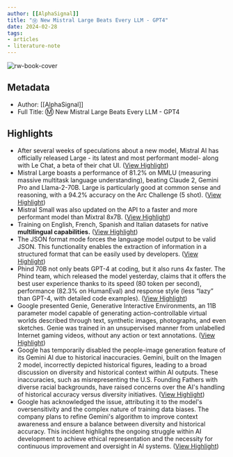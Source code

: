 ```yaml
---
author: [[AlphaSignal]]
title: "Ⓜ️ New Mistral Large Beats Every LLM - GPT4"
date: 2024-02-28
tags: 
- articles
- literature-note
---
```

![rw-book-cover](https://readwise-assets.s3.amazonaws.com/static/images/article3.5c705a01b476.png)

## Metadata
- Author: [[AlphaSignal]]
- Full Title: Ⓜ️ New Mistral Large Beats Every LLM - GPT4

## Highlights
- After several weeks of speculations about a new model, Mistral AI has officially released Large - its latest and most performant model- along with Le Chat, a beta of their chat UI. ([View Highlight](https://read.readwise.io/read/01hqp398q6nv9dewh6vy32mvzq))
- Mistral Large boasts a performance of 81.2% on MMLU (measuring massive multitask language understanding), beating Claude 2, Gemini Pro and Llama-2-70B. Large is particularly good at common sense and reasoning, with a 94.2% accuracy on the Arc Challenge (5 shot). ([View Highlight](https://read.readwise.io/read/01hqp39e4mgjyczkga1ej2888q))
- Mistral Small was also updated on the API to a faster and more performant model than Mixtral 8x7B. ([View Highlight](https://read.readwise.io/read/01hqp39jhbt0xra6eyqfbe6gq1))
- Training on English, French, Spanish and Italian datasets for native **multilingual capabilities.** ([View Highlight](https://read.readwise.io/read/01hqp39q712je11028p5666mfv))
- The JSON format mode forces the language model output to be valid JSON. This functionality enables the extraction of information in a structured format that can be easily used by developers. ([View Highlight](https://read.readwise.io/read/01hqp39vfmdv4n9th874cx0pcb))
- Phind 70B not only beats GPT-4 at coding, but it also runs 4x faster. The Phind team, which released the model yesterday, claims that it offers the best user experience thanks to its speed (80 token per second), performance (82.3% on HumanEval) and response style (less “lazy” than GPT-4, with detailed code examples). ([View Highlight](https://read.readwise.io/read/01hqp3b3hf8av4kph8qah742dv))
- Google presented Genie, Generative Interactive Environments, an 11B parameter model capable of generating action-controllable virtual worlds described through text, synthetic images, photographs, and even sketches. Genie was trained in an unsupervised manner from unlabelled Internet gaming videos, without any action or text annotations. ([View Highlight](https://read.readwise.io/read/01hqp3bf2f8pp7ex62jz3mkmky))
- Google has temporarily disabled the people-image generation feature of its Gemini AI due to historical inaccuracies. Gemini, built on the Imagen 2 model, incorrectly depicted historical figures, leading to a broad discussion on diversity and historical context within AI outputs. These inaccuracies, such as misrepresenting the U.S. Founding Fathers with diverse racial backgrounds, have raised concerns over the AI's handling of historical accuracy versus diversity initiatives. ([View Highlight](https://read.readwise.io/read/01hqp3c25pczmpge41hnzxy87e))
- Google has acknowledged the issue, attributing it to the model's oversensitivity and the complex nature of training data biases. The company plans to refine Gemini's algorithm to improve context awareness and ensure a balance between diversity and historical accuracy. This incident highlights the ongoing struggle within AI development to achieve ethical representation and the necessity for continuous improvement and oversight in AI systems. ([View Highlight](https://read.readwise.io/read/01hqp3btsermstzs8jjn2a6zx7))
